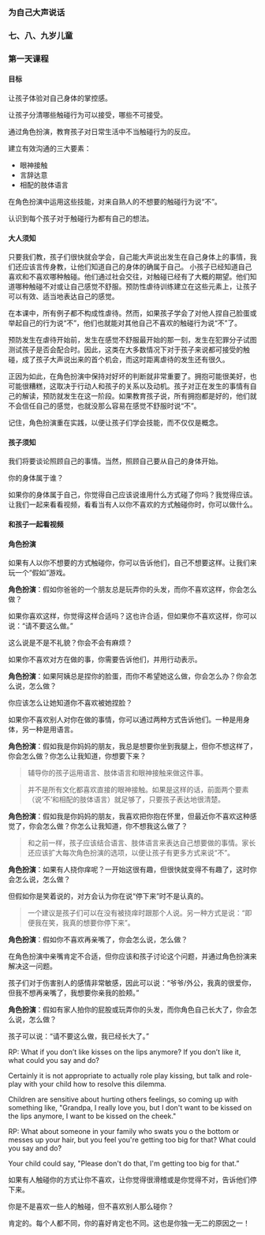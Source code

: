 ### 为自己大声说话

### 七、八、九岁儿童

### 第一天课程

#### 目标

让孩子体验对自己身体的掌控感。

让孩子分清哪些触碰行为可以接受，哪些不可接受。

通过角色扮演，教育孩子对日常生活中不当触碰行为的反应。

建立有效沟通的三大要素：

* 眼神接触
* 言辞达意
* 相配的肢体语言

在角色扮演中运用这些技能，对来自熟人的不想要的触碰行为说“不”。

认识到每个孩子对于触碰行为都有自己的想法。

#### 大人须知

只要我们教，孩子们很快就会学会，自己能大声说出发生在自己身体上的事情，我们还应该言传身教，让他们知道自己的身体的确属于自己。 小孩子已经知道自己喜欢和不喜欢哪种触碰。他们通过社会交往，对触碰已经有了大概的期望。他们知道哪种触碰不对或让自己感觉不舒服。预防性虐待训练建立在这些元素上，让孩子可以有效、适当地表达自己的感觉。

在本课中，所有例子都不构成性虐待。然而，如果孩子学会了对他人捏自己脸蛋或举起自己的行为说“不”，他们也就能对其他自己不喜欢的触碰行为说“不”了。

预防发生在虐待开始前，发生在感觉不舒服最开始的那一刻，发生在犯罪分子试图测试孩子是否会配合时。因此，这类在大多数情况下对于孩子来说都可接受的触碰，成了孩子大声说出来的首个机会，而这时距离虐待的发生还有很久。

正因为如此，在角色扮演中保持对好坏的判断就非常重要了。拥抱可能很美好，也可能很糟糕，这取决于行动人和孩子的关系以及动机。孩子对正在发生的事情有自己的解读，预防就发生在这一阶段。如果教育孩子说，所有拥抱都是好的，他们就不会信任自己的感觉，也就没那么容易在感觉不舒服时说“不”。

记住，角色扮演重在实践，以便让孩子们学会技能，而不仅仅是概念。

#### 孩子须知

我们将要谈论照顾自己的事情。当然，照顾自己要从自己的身体开始。

你的身体属于谁？

如果你的身体属于自己，你觉得自己应该说谁用什么方式碰了你吗？我觉得应该。让我们一起来看看视频，看看当有人以你不喜欢的方式触碰你时，你可以做什么。

#### 和孩子一起看视频

#### 角色扮演

如果有人以你不想要的方式触碰你，你可以告诉他们，自己不想要这样。让我们来玩一个“假如”游戏。

**角色扮演**：假如你爸爸的一个朋友总是玩弄你的头发，而你不喜欢这样，你会怎么做？

如果你喜欢这样，你觉得这样合适吗？这也许合适，但如果你不喜欢这样，你可以说：“请不要这么做。”

这么说是不是不礼貌？你会不会有麻烦？

如果你不喜欢对方在做的事，你需要告诉他们，并用行动表示。

**角色扮演**：如果阿姨总是捏你的脸蛋，而你不希望她这么做，你会怎么办？你会怎么说，怎么做？

你应该怎么让她知道你不喜欢被她捏脸？

如果你不喜欢别人对你在做的事情，你可以通过两种方式告诉他们。一种是用身体，另一种是用语言。

**角色扮演**：假如我是你妈妈的朋友，我总是想要你坐到我腿上，但你不想这样了，你会怎么做？你怎么让我知道，你想要下来？

> 辅导你的孩子运用语言、肢体语言和眼神接触来做这件事。

> 并不是所有文化都喜欢直接的眼神接触。如果是这样的话，前面两个要素（说‘不’和相配的肢体语言）就足够了，只要孩子表达地很清楚。
 
**角色扮演**：假如我是你妈妈的朋友，我喜欢把你抱在怀里，但最近你不喜欢这种感觉了，你会怎么做？你怎么让我知道，你不想我这么做了？

> 和之前一样，孩子应该结合语言、肢体语言来表达自己想要做的事情。家长还应该扩大每次角色扮演的选项，以便让孩子有更多方式来说“不”。

**角色扮演**：如果有人挠你痒呢？一开始这很有趣，但很快就变得不有趣了，这时你会怎么说，怎么做？

但假如你是笑着说的，对方会认为你在说“停下来”时不是认真的。

> 一个建议是孩子们可以在没有被挠痒时跟那个人说。另一种方式是说：“即便我在笑，我真的想要你停下来”。

**角色扮演**：假如你不喜欢再亲嘴了，你会怎么说，怎么做？

在角色扮演中亲嘴肯定不合适，但你应该和孩子讨论这个问题，并通过角色扮演来解决这一问题。

孩子们对于伤害别人的感情非常敏感，因此可以说：“爷爷/外公，我真的很爱你，但我不想再亲嘴了，我想要你亲我的脸颊。”

**角色扮演**：假如有家人拍你的屁股或玩弄你的头发，而你角色自己长大了，你会怎么说，怎么做？

孩子可以说：“请不要这么做，我已经长大了。”

RP:   What if you don’t like kisses on the lips anymore? If you don’t like it, what could you say and do?

Certainly it is not appropriate to actually role­ play kissing, but talk and role-play with your child how to resolve this dilemma. 

Children are sensitive about hurting others feelings, so coming up with something like, "Grandpa, I really love you, but I don't want to be kissed on the lips anymore, I want to be kissed on the cheek."

RP:  What about someone in your family who swats you o the bottom or messes up your hair, but you feel you're getting too big for that?    What could you say and   do?

Your child could say, "Please don't do that, I'm getting too big for that.”

如果有人触碰你的方式让你不喜欢，让你觉得很滑稽或是你觉得不对，告诉他们停下来。

你是不是喜欢一些人的触碰，但不喜欢别人那么碰你？

肯定的。每个人都不同，你的喜好肯定也不同。这也是你独一无二的原因之一！